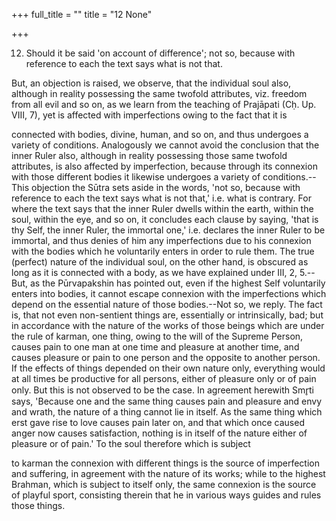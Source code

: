 +++
full_title = ""
title = "12 None"

+++


12. Should it be said 'on account of difference'; not so, because with reference to each the text says what is not that.

But, an objection is raised, we observe, that the individual soul also, although in reality possessing the same twofold attributes, viz. freedom from all evil and so on, as we learn from the teaching of Prajāpati (Cḥ. Up. VIII, 7), yet is affected with imperfections owing to the fact that it is

connected with bodies, divine, human, and so on, and thus undergoes a variety of conditions. Analogously we cannot avoid the conclusion that the inner Ruler also, although in reality possessing those same twofold attributes, is also affected by imperfection, because through its connexion with those different bodies it likewise undergoes a variety of conditions.--This objection the Sūtra sets aside in the words, 'not so, because with reference to each the text says what is not that,' i.e. what is contrary. For where the text says that the inner Ruler dwells within the earth, within the soul, within the eye, and so on, it concludes each clause by saying, 'that is thy Self, the inner Ruler, the immortal one,' i.e. declares the inner Ruler to be immortal, and thus denies of him any imperfections due to his connexion with the bodies which he voluntarily enters in order to rule them. The true (perfect) nature of the individual soul, on the other hand, is obscured as long as it is connected with a body, as we have explained under III, 2, 5.--But, as the Pūrvapakshin has pointed out, even if the highest Self voluntarily enters into bodies, it cannot escape connexion with the imperfections which depend on the essential nature of those bodies.--Not so, we reply. The fact is, that not even non-sentient things are, essentially or intrinsically, bad; but in accordance with the nature of the works of those beings which are under the rule of karman, one thing, owing to the will of the Supreme Person, causes pain to one man at one time and pleasure at another time, and causes pleasure or pain to one person and the opposite to another person. If the effects of things depended on their own nature only, everything would at all times be productive for all persons, either of pleasure only or of pain only. But this is not observed to be the case. In agreement herewith Smr̥ti says, 'Because one and the same thing causes pain and pleasure and envy and wrath, the nature of a thing cannot lie in itself. As the same thing which erst gave rise to love causes pain later on, and that which once caused anger now causes satisfaction, nothing is in itself of the nature either of pleasure or of pain.' To the soul therefore which is subject

to karman the connexion with different things is the source of imperfection and suffering, in agreement with the nature of its works; while to the highest Brahman, which is subject to itself only, the same connexion is the source of playful sport, consisting therein that he in various ways guides and rules those things.

